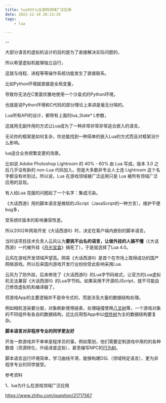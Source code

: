 ```yaml
---
title: lua为什么在游戏领域广泛应用
date: 2022-12-10 20:13:19
tags:
	- lua

---
```


--

大部分语言的虚拟机设计的目的是为了直接解决实际问题的，

所以希望虚拟机能够独立运行，

这就与线程、进程等等操作系统功能发生了直接联系。

比如Python环境就直接是全局变量，

导致你无法在C里面优雅地使用一个沙盒式的Python环境，

也就是说Python环境和C代码的部分理论上来讲是毫无分隔的。



Lua所有API的设计，都带有上面的lua_State* L参数，

这就用无副作用的方式让Lua成为了一种非常非常非常适合嵌入的语言。

无论你的框架是如何复杂，你总能找到一种简单的嵌入Lua的方式而且对框架没什么影响。



lua适合业务频繁变更的场景。



比如说 Adobe Photoshop Lightroom 的 40% - 60% 由 Lua 写成。版本 3.0 之后几乎没有新的 non-Lua 代码加入。但是大多数非专业人士连 Lightroom 这个名字都没有听到过。所以说，Lua 在游戏领域被广泛运用只是 Lua 被所有领域广泛应用的显现。



有人给Lua 克服的问题起了一个名字：集成污染。



《大话西游》用的脚本语言是微软的JScript（JavaScript的一种方言），维护不便bug多，

受系统IE版本的影响兼容性差。

所以2002年网易开发《大话西游II》时，决定在客户端内嵌别的脚本语言。

当时该项目技术负责人云风认为**要挑不出名的语言，让做外挂的人搞不懂**（《大话西游》一代被外挂《[月光宝盒](https://www.zhihu.com/search?q=月光宝盒&search_source=Entity&hybrid_search_source=Entity&hybrid_search_extra={"sourceType"%3A"answer"%2C"sourceId"%3A19099371})》搞死了），于是就选择了Lua 4.0。

云风在游戏开发领域声望高。网易《大话西游II》是首个在市场上取得成功的国产网络游戏。所以后来国内游戏开发行业纷纷受此影响采用Lua.



云风为了防外挂，后来修改了《大话西游II》的Lua字节码格式，让官方的Lua虚拟机无法兼容《大话西游II》的Lua字节码。如果采用不开源的JScript，就不可能自己修改虚拟机和编译器了。



但游戏App的主要逻辑并不是命令式的，而是涉及大量的数据结构处理。

例如相机渲染要分层，对象刷新使用链表，处理碰撞使用[八叉树](https://www.zhihu.com/search?q=八叉树&search_source=Entity&hybrid_search_source=Entity&hybrid_search_extra={"sourceType"%3A"answer"%2C"sourceId"%3A843708301})等，一个游戏对象的不同组件有各自的数据结构，远比应用型App中以[控件树](https://www.zhihu.com/search?q=控件树&search_source=Entity&hybrid_search_source=Entity&hybrid_search_extra={"sourceType"%3A"answer"%2C"sourceId"%3A843708301})为主的数据结构要复杂。



**脚本语言对非程序专业的同学更友好**

开发一款游戏并不单单是程序员的事。例如策划，他们需要定制游戏中用的的各种数值（资源转化、升级进度这些），甚至编写NPC的[行为树](https://www.zhihu.com/search?q=行为树&search_source=Entity&hybrid_search_source=Entity&hybrid_search_extra={"sourceType"%3A"answer"%2C"sourceId"%3A843708301})。

脚本语言运行环境简单，学习曲线平滑，能够构建DSL（领域特定语言），更为非程序专业的同学接受。



参考资料

1、lua为什么在游戏领域广泛应用

https://www.zhihu.com/question/21717567